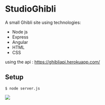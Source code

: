 # StudioGhibli

A small Ghibli site using technologies:

- Node js
- Express
- Angular
- HTML
- CSS

using the api : https://ghibliapi.herokuapp.com/

## Setup


```
$ node server.js

```


![](https://user-images.githubusercontent.com/13749603/28796445-7270380a-7635-11e7-8b54-3b54f20537ad.png)




